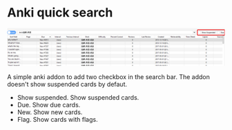 # Anki quick search

![Cloze Front](https://github.com/ntwo1980/AnkiQuickSearch/blob/main/screenshot.png?raw=true)

A simple anki addon to add two checkbox in the search bar. The addon doesn't show suspended cards by defaut.

* Show suspended. Show suspended cards.
* Due. Show due cards.
* New. Show new cards.
* Flag. Show cards with flags.

